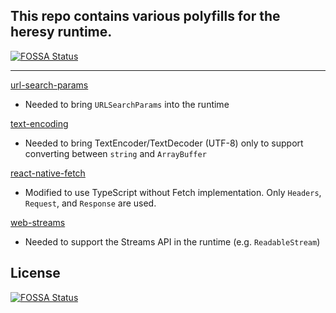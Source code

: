 ## This repo contains various polyfills for the heresy runtime.
[![FOSSA Status](https://app.fossa.com/api/projects/git%2Bgithub.com%2Fmiragespace%2Fheresy-js.svg?type=shield)](https://app.fossa.com/projects/git%2Bgithub.com%2Fmiragespace%2Fheresy-js?ref=badge_shield)


---

[url-search-params](https://github.com/jerrybendy/url-search-params-polyfill)

- Needed to bring `URLSearchParams` into the runtime

[text-encoding](https://github.com/anonyco/FastestSmallestTextEncoderDecoder)

- Needed to bring TextEncoder/TextDecoder (UTF-8) only to support converting between `string` and `ArrayBuffer`

[react-native-fetch](https://github.com/react-native-community/fetch)

- Modified to use TypeScript without Fetch implementation. Only `Headers`, `Request`, and `Response` are used.

[web-streams](https://github.com/MattiasBuelens/web-streams-polyfill/)

- Needed to support the Streams API in the runtime (e.g. `ReadableStream`)


## License
[![FOSSA Status](https://app.fossa.com/api/projects/git%2Bgithub.com%2Fmiragespace%2Fheresy-js.svg?type=large)](https://app.fossa.com/projects/git%2Bgithub.com%2Fmiragespace%2Fheresy-js?ref=badge_large)